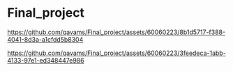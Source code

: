# Final_project







https://github.com/qavams/Final_project/assets/60060223/8b1d5717-f388-4041-8d3a-a1cfdd5b8304






https://github.com/qavams/Final_project/assets/60060223/3feedeca-1abb-4133-97e1-ed348447e986

